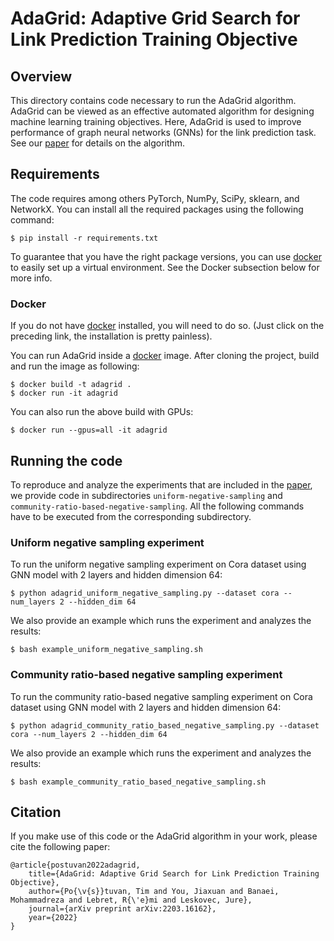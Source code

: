 # AdaGrid: Adaptive Grid Search for Link Prediction Training Objective

## Overview

This directory contains code necessary to run the AdaGrid algorithm.
AdaGrid can be viewed as an effective automated algorithm for designing machine learning training objectives. Here, AdaGrid is used to improve performance of graph neural networks (GNNs) for the link prediction task. See our [paper](https://arxiv.org/pdf/2203.16162.pdf) for details on the algorithm.


## Requirements

The code requires among others PyTorch, NumPy, SciPy, sklearn, and NetworkX. You can install all the required packages using the following command:

	$ pip install -r requirements.txt

To guarantee that you have the right package versions, you can use [docker](https://docs.docker.com/) to easily set up a virtual environment. See the Docker subsection below for more info.


### Docker

If you do not have [docker](https://docs.docker.com/) installed, you will need to do so. (Just click on the preceding link, the installation is pretty painless).  

You can run AdaGrid inside a [docker](https://docs.docker.com/) image. After cloning the project, build and run the image as following:

	$ docker build -t adagrid .
	$ docker run -it adagrid

You can also run the above build with GPUs:

	$ docker run --gpus=all -it adagrid


## Running the code

To reproduce and analyze the experiments that are included in the [paper](https://arxiv.org/pdf/2203.16162.pdf), we provide code in subdirectories `uniform-negative-sampling` and `community-ratio-based-negative-sampling`. All the following commands have to be executed from the corresponding subdirectory.


### Uniform negative sampling experiment

To run the uniform negative sampling experiment on Cora dataset using GNN model with 2 layers and hidden dimension 64:

	$ python adagrid_uniform_negative_sampling.py --dataset cora --num_layers 2 --hidden_dim 64

We also provide an example which runs the experiment and analyzes the results:

	$ bash example_uniform_negative_sampling.sh


### Community ratio-based negative sampling experiment

To run the community ratio-based negative sampling experiment on Cora dataset using GNN model with 2 layers and hidden dimension 64:

	$ python adagrid_community_ratio_based_negative_sampling.py --dataset cora --num_layers 2 --hidden_dim 64

We also provide an example which runs the experiment and analyzes the results:

	$ bash example_community_ratio_based_negative_sampling.sh


## Citation

If you make use of this code or the AdaGrid algorithm in your work, please cite the following paper:

	@article{postuvan2022adagrid,
	  	title={AdaGrid: Adaptive Grid Search for Link Prediction Training Objective},
	  	author={Po{\v{s}}tuvan, Tim and You, Jiaxuan and Banaei, Mohammadreza and Lebret, R{\'e}mi and Leskovec, Jure},
	  	journal={arXiv preprint arXiv:2203.16162},
	  	year={2022}
	}

